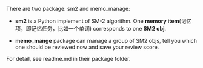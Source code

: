 There are two package: sm2 and memo_manage:

- **sm2** is a Python implement of SM-2 algorithm. 
One **memory item**(记忆项，即记忆任务，比如一个单词) corresponds to one **SM2 obj**.

- **memo_mange** package can manage a group of SM2 objs, tell you which one should be reviewed now and save your review score.

For detail, see readme.md in their package folder.